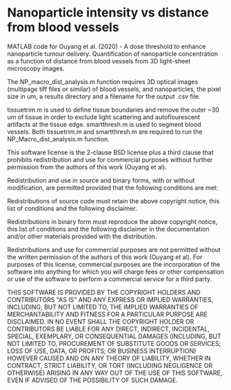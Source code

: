 # Nanoparticle intensity vs distance from blood vessels
MATLAB code for Ouyang et al. (2020) - A dose threshold to enhance nanoparticle tumour delivery. Quantification of nanoparticle concentration as a function of distance from blood vessels from 3D light-sheet microscopy images. 

The NP_macro_dist_analysis.m function requires 3D optical images (multipage tiff files or similar) of blood vessels, and nanoparticles, the pixel size in um, a results directory and a filename for the output .csv file.

tissuetrim.m is used to define tissue boundaries and remove the outer ~30 um of tissue in order to exclude light scattering and autoflourescent artifacts at the tissue edge. smartthresh.m is used to segment blood vessels. Both tissuetrim.m and smartthresh.m are required to run the NP_Macro_dist_analysis.m function.




This software license is the 2-clause BSD license plus  a third clause that prohibits redistribution and use for commercial purposes without further permission from the authors of this work (Ouyang et al).

Redistribution and use in source and binary forms, with or without modification, are permitted provided that the following conditions are met:

Redistributions of source code must retain the above copyright notice, this list of conditions and the following disclaimer.

Redistributions in binary form must reproduce the above copyright notice, this list of conditions and the following disclaimer in the documentation and/or other materials provided with the distribution.

Redistributions and use for commercial purposes are not permitted without the written permission of the authors of this work (Ouyang et al). For purposes of this license, commercial purposes are the incorporation of the software into anything for which you will charge fees or other compensation or use of the software to perform a commercial service for a third party.

THIS SOFTWARE IS PROVIDED BY THE COPYRIGHT HOLDERS AND CONTRIBUTORS "AS IS" AND ANY EXPRESS OR IMPLIED WARRANTIES, INCLUDING, BUT NOT LIMITED TO, THE IMPLIED WARRANTIES OF MERCHANTABILITY AND FITNESS FOR A PARTICULAR PURPOSE ARE DISCLAIMED. IN NO EVENT SHALL THE COPYRIGHT HOLDER OR CONTRIBUTORS BE LIABLE FOR ANY DIRECT, INDIRECT, INCIDENTAL, SPECIAL, EXEMPLARY, OR CONSEQUENTIAL DAMAGES (INCLUDING, BUT NOT LIMITED TO, PROCUREMENT OF SUBSTITUTE GOODS OR SERVICES; LOSS OF USE, DATA, OR PROFITS; OR BUSINESS INTERRUPTION) HOWEVER CAUSED AND ON ANY THEORY OF LIABILITY, WHETHER IN CONTRACT, STRICT LIABILITY, OR TORT (INCLUDING NEGLIGENCE OR OTHERWISE) ARISING IN ANY WAY OUT OF THE USE OF THIS SOFTWARE, EVEN IF ADVISED OF THE POSSIBILITY OF SUCH DAMAGE.
